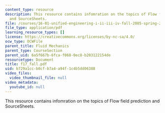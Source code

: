 ```yaml
---
content_type: resource
description: This resource contains infomration on the topics of Flow field prediction
  and SourceSheets.
file: /courses/16-01-unified-engineering-i-ii-iii-iv-fall-2005-spring-2006/b729a1ccb0cfb7a4a94f1c4b5dd06388_f17_fall.pdf
file_type: application/pdf
learning_resource_types: []
license: https://creativecommons.org/licenses/by-nc-sa/4.0/
ocw_type: OCWFile
parent_title: Fluid Mechanics
parent_type: CourseSection
parent_uid: 6a5f667b-6fca-f068-0ec8-b203122154de
resourcetype: Document
title: f17_fall.pdf
uid: b729a1cc-b0cf-b7a4-a94f-1c4b5dd06388
video_files:
  video_thumbnail_file: null
video_metadata:
  youtube_id: null
---
```

This resource contains infomration on the topics of Flow field prediction and SourceSheets.